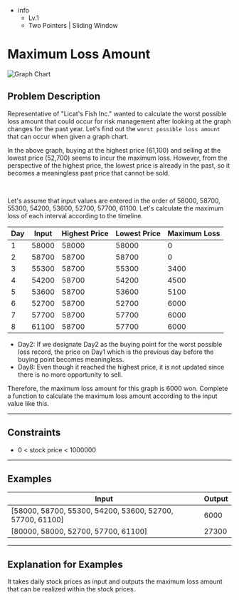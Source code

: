 -   info
    -   Lv.1
    -   Two Pointers | Sliding Window

# Maximum Loss Amount

![Graph Chart](./9_2.webp)

## Problem Description

Representative of "Licat's Fish Inc." wanted to calculate the worst possible loss amount that could occur for risk management after looking at the graph changes for the past year. Let's find out the `worst possible loss amount` that can occur when given a graph chart.

In the above graph, buying at the highest price (61,100) and selling at the lowest price (52,700) seems to incur the maximum loss. However, from the perspective of the highest price, the lowest price is already in the past, so it becomes a meaningless past price that cannot be sold.

<br/>

Let's assume that input values are entered in the order of 58000, 58700, 55300, 54200, 53600, 52700, 57700, 61100. Let's calculate the maximum loss of each interval according to the timeline.

| Day | Input | Highest Price | Lowest Price | Maximum Loss |
| --- | ----- | ------------- | ------------ | ------------ |
| 1   | 58000 | 58000         | 58000        | 0            |
| 2   | 58700 | 58700         | 58700        | 0            |
| 3   | 55300 | 58700         | 55300        | 3400         |
| 4   | 54200 | 58700         | 54200        | 4500         |
| 5   | 53600 | 58700         | 53600        | 5100         |
| 6   | 52700 | 58700         | 52700        | 6000         |
| 7   | 57700 | 58700         | 57700        | 6000         |
| 8   | 61100 | 58700         | 57700        | 6000         |

-   Day2: If we designate Day2 as the buying point for the worst possible loss record, the price on Day1 which is the previous day before the buying point becomes meaningless.
-   Day8: Even though it reached the highest price, it is not updated since there is no more opportunity to sell.

Therefore, the maximum loss amount for this graph is 6000 won. Complete a function to calculate the maximum loss amount according to the input value like this.

---

## Constraints

-   0 < stock price < 1000000

---

## Examples

| Input                                                    | Output |
| -------------------------------------------------------- | ------ |
| [58000, 58700, 55300, 54200, 53600, 52700, 57700, 61100] | 6000   |
| [80000, 58000, 52700, 57700, 61100]                      | 27300  |

---

## Explanation for Examples

It takes daily stock prices as input and outputs the maximum loss amount that can be realized within the stock prices.
